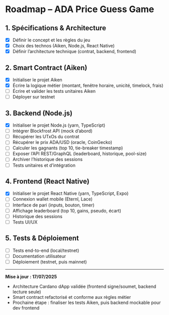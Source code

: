 # Roadmap – ADA Price Guess Game

## 1. Spécifications & Architecture
- [x] Définir le concept et les règles du jeu
- [x] Choix des technos (Aiken, Node.js, React Native)
- [x] Définir l’architecture technique (contrat, backend, frontend)

## 2. Smart Contract (Aiken)
- [x] Initialiser le projet Aiken
- [x] Écrire la logique métier (montant, fenêtre horaire, unicité, timelock, frais)
- [ ] Écrire et valider les tests unitaires Aiken
- [ ] Déployer sur testnet

## 3. Backend (Node.js)
- [x] Initialiser le projet Node.js (yarn, TypeScript)
- [ ] Intégrer Blockfrost API (mock d’abord)
- [ ] Récupérer les UTxOs du contrat
- [ ] Récupérer le prix ADA/USD (oracle, CoinGecko)
- [ ] Calculer les gagnants (top 10, tie-breaker timestamp)
- [ ] Exposer l’API REST/GraphQL (leaderboard, historique, pool-size)
- [ ] Archiver l’historique des sessions
- [ ] Tests unitaires et d’intégration

## 4. Frontend (React Native)
- [x] Initialiser le projet React Native (yarn, TypeScript, Expo)
- [ ] Connexion wallet mobile (Eternl, Lace)
- [ ] Interface de pari (inputs, bouton, timer)
- [ ] Affichage leaderboard (top 10, gains, pseudo, écart)
- [ ] Historique des sessions
- [ ] Tests UI/UX

## 5. Tests & Déploiement
- [ ] Tests end-to-end (local/testnet)
- [ ] Documentation utilisateur
- [ ] Déploiement (testnet, puis mainnet)

---

**Mise à jour : 17/07/2025**

- Architecture Cardano dApp validée (frontend signe/soumet, backend lecture seule)
- Smart contract refactorisé et conforme aux règles métier
- Prochaine étape : finaliser les tests Aiken, puis backend mockable pour dev frontend
